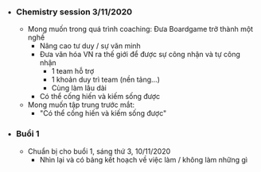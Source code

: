 - ### Chemistry session 3/11/2020
    - Mong muốn trong quá trình coaching: Đưa Boardgame trở thành một nghề
        - Nâng cao tư duy / sự văn minh
        - Đưa văn hóa VN ra thế giới để được sự công nhận và tự công nhận
            - 1 team hỗ trợ
            - 1 khoản duy trì team (nền tảng...)
            - Cùng làm lâu dài
        - Có thể cống hiến và kiếm sống được
    -  Mong muốn tập trung trước mắt:
        - "Có thể cống hiến và kiếm sống được"
- ### Buổi 1
    - Chuẩn bị cho buổi 1, sáng thứ 3, 10/11/2020 
        - Nhìn lại và có bảng kết hoạch về việc làm / không làm những gì
